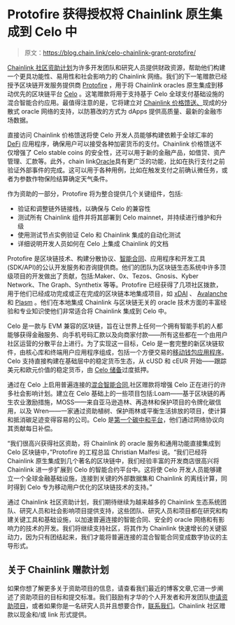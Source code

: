 # Protofire 获得授权将 Chainlink 原生集成到 Celo 中

> 原文：<https://blog.chain.link/celo-chainlink-grant-protofire/>

[Chainlink 社区资助计划](https://blog.chain.link/introducing-the-chainlink-community-grant-program/)为许多开发团队和研究人员提供财政资源，帮助他们构建一个更具功能性、易用性和社会影响力的 Chainlink 网络。我们的下一笔赠款已经授予区块链开发服务提供商 [Protofire](https://protofire.io/) ，用于将 Chainlink oracles 原生集成到移动优先的区块链平台 [Celo](https://celo.org/) 。这笔赠款将用于支持基于 Celo 全球支付基础设施的混合智能合约应用。最值得注意的是，它将建立对 [Chainlink 价格馈送、](https://chain.link/solutions/defi)现成的分散式 oracle 网络的支持，以防篡改的方式为 dApps 提供高质量、最新的金融市场数据。

直接访问 Chainlink 价格馈送将使 Celo 开发人员能够构建依赖于全球汇率的 [DeFi](https://chain.link/education/defi) 应用程序，确保用户可以接受各种加密货币的支付。Chainlink 价格馈送不仅增强了 Celo stable coins 的安全性，还可以用于新的金融产品，如借贷、资产管理、汇款等。此外，chain link[Oracle](https://chain.link/education/blockchain-oracles)具有更广泛的功能，比如在执行支付之前验证外部事件的完成。这可以用于各种用例，比如在触发支付之前确认微任务，或者为参数作物保险结算确定天气条件。

作为资助的一部分，Protofire 将为整合提供几个关键组件，包括:

*   验证和调整链外链接栈，以确保与 Celo 的兼容性
*   测试所有 Chainlink 组件并将其部署到 Celo mainnet，并持续进行维护和升级
*   使用测试节点实例验证 Celo 和 Chainlink 集成的自动化测试
*   详细说明开发人员如何在 Celo 上集成 Chainlink 的文档

Protofire 是区块链技术、构建分散协议、[智能合同](https://chain.link/education/smart-contracts)、应用程序和开发工具(SDK/API)的公认开发服务和咨询提供商。他们的团队为区块链生态系统中许多顶级项目的开发做出了贡献，包括:Maker、0x、Tezos、Gnosis、Kyber Network、The Graph、Synthetix 等等。Protofire 已经获得了几项社区拨款，用于他们已经成功完成或正在完成的区块链本地集成项目，如 [xDAI](https://blog.chain.link/protofire-receives-a-chainlink-community-grant-for-an-integration-with-xdai/) 、 [Avalanche](https://blog.chain.link/protofire-receives-a-grant-for-native-integration-of-chainlink-on-avalanche/) 和 [Plasm](https://blog.chain.link/protofire-receives-a-grant-to-natively-integrate-chainlink-on-plasm-and-shiden/) 。他们在本地集成 Chainlink 与区块链无关的 oracle 技术方面的丰富经验和专业知识使他们非常适合将 Chainlink 集成到 Celo 中。

Celo 是一款与 EVM 兼容的区块链，旨在让世界上任何一个拥有智能手机的人都能够获得金融服务、向手机号码汇款以及向商家付款——所有这些都在一个由用户社区运营的分散平台上进行。为了实现这一目标，Celo 是一套完整的新区块链软件，由核心库和终端用户应用程序组成，包括一个方便交易的[移动钱包应用程序](https://valoraapp.com/)。Celo 支持直接构建在基础层中的稳定货币生态，从 cUSD 和 cEUR 开始——跟踪美元和欧元价值的稳定货币，由 [Celo 储备](https://celoreserve.org/)过度抵押。

通过在 Celo 上启用普遍连接的[混合智能合同](https://blog.chain.link/hybrid-smart-contracts-explained/),社区赠款将增强 Celo 正在进行的许多社会影响计划。建立在 Celo 基础上的一些项目包括:Loam——基于区块链的再生农业激励措施，MOSS——来自亚马逊造林、再造林和保护项目的令牌化碳信用，以及 Wren——一家通过资助植树、保护雨林或平衡生活排放的项目，使计算和抵消碳足迹变得容易的公司。Celo 是[第一个碳中和平台](https://medium.com/celoorg/a-carbon-negative-blockchain-its-here-and-it-s-celo-60228de36490)，他们通过网络协议向其贡献每日补偿。

“我们很高兴获得社区资助，将 Chainlink 的 oracle 服务和通用功能直接集成到 Celo 区块链中，”Protofire 的工程总监 Christian Malfesi 说。“我们已经将 Chainlink 原生集成到几个著名的区块链中，我们经验丰富的开发商店很高兴将 Chainlink 进一步扩展到 Celo 的智能合约平台中。这将使 Celo 开发人员能够建立一个全球金融基础设施，连接到关键的外部数据集和 Chainlink 的离线计算，同时得到 Celo 专为移动用户优化的区块链技术的支持。”

通过 Chainlink 社区资助计划，我们期待继续为越来越多的 Chainlink 生态系统团队、研究人员和社会影响项目提供支持，这些团队、研究人员和项目都在研究和构建关键工具和基础设施，以加速普遍连接的智能合同、安全的 oracle 网络和有影响力的技术的开发。我们将继续支持社区，将其作为 Chainlink 快速增长的关键驱动力，因为只有团结起来，我们才能将普遍连接的混合智能合同变成数字协议的主导形式。

## **关于 Chainlink 赠款计划**

如果你想了解更多关于资助项目的信息，请查看我们最近的博客文章,它进一步阐述了资助项目的目标和提交标准。我们鼓励有才华的个人开发者和开发团队[申请资助项目](https://chainlinkgrants.typeform.com/to/efEbsq)，或者如果你是一名研究人员并且想要合作，[联系我们](/cdn-cgi/l/email-protection#1a687f697f7b6879725a79727b737476737471767b786934797577)。Chainlink 社区赠款以现金和/或 link 形式提供。